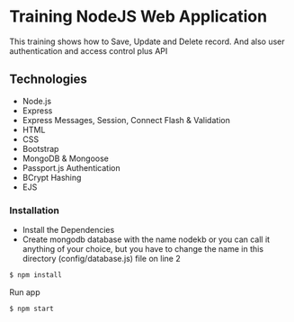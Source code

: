 # Training NodeJS Web Application

This training shows how to Save, Update and Delete record. And also user authentication and access control plus API 

## Technologies
* Node.js
* Express
* Express Messages, Session, Connect Flash & Validation
* HTML
* CSS
* Bootstrap
* MongoDB & Mongoose
* Passport.js Authentication
* BCrypt Hashing
* EJS


### Installation

* Install the Dependencies
* Create mongodb database with the name nodekb or you can call it anything of your choice, but you have to change the name in this directory (config/database.js) file on line 2


```sh
$ npm install
```
Run app

```sh
$ npm start
```

